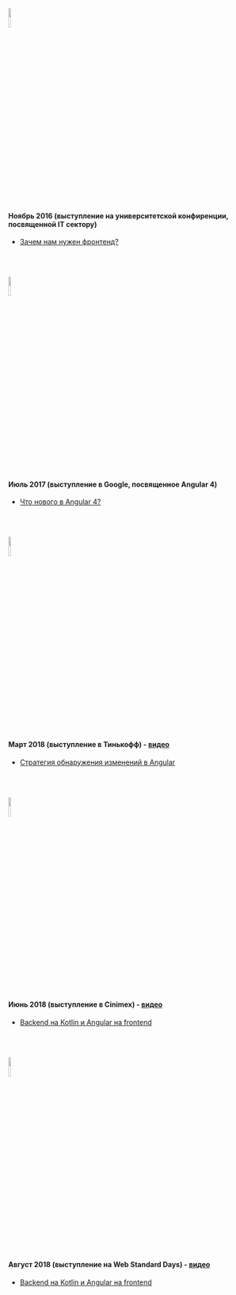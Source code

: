 <img src="https://upload.wikimedia.org/wikipedia/ru/8/8a/Stankin.gif" width="10%" height="10%" alt="">
<h4>Ноябрь 2016 (выступление на университетской конфиренции, посвященной IT сектору)</h4>
<ul>
	<li>
		<a href="https://github.com/splincode/meetup/tree/master/2016/november">Зачем нам нужен фронтенд?</a>
	</li>
</ul>

<br><br>

<img src="https://upload.wikimedia.org/wikipedia/commons/thumb/2/2f/Google_2015_logo.svg/2000px-Google_2015_logo.svg.png" width="10%" height="10%" alt="">
<h4>Июль 2017 (выступление в Google, посвященное Angular 4)</h4>
<ul>
	<li>
		<a href="https://github.com/splincode/meetup/tree/master/2017/july">Что нового в Angular 4?</a>
	</li>
</ul>

<br><br>

<img src="https://www.tinkoff.ru/static/media/logo-tinkoff-200.png" width="10%" height="10%" alt="">
<h4>Март 2018 (выступление в Тинькофф) - <a href="https://www.youtube.com/watch?v=2cV4i-g6Oxc">видео</a> </h4>
<ul>
	<li>
		<a href="https://github.com/splincode/meetup/tree/master/2018/march">Стратегия обнаружения изменений в Angular</a>
	</li>
</ul>

<br><br>

<img src="https://habrastorage.org/webt/lp/wm/1_/lpwm1_3fpw8idwa5j5herzvq46u.png" width="10%" height="10%" alt="">
<h4>Июнь 2018 (выступление в Cinimex) - <a href="https://www.youtube.com/watch?v=G_foWJwhFE8">видео</a> </h4>
<ul>
	<li>
		<a href="https://github.com/splincode/meetup/tree/master/2018/june">Backend на Kotlin и Angular на frontend</a>
	</li>
</ul>

<br><br>

<img src="https://s.dou.ua/CACHE/images/img/events/041b2607a76ee67bdaf2b44ce4808aa2/c01e92f827ea0a72bbfe9125fb8e5105.png" width="10%" height="10%" alt="">
<h4>Август 2018 (выступление на Web Standard Days) - <a href="https://youtu.be/gi1bQ_enE8w?t=2h39m59s">видео</a> </h4>
<ul>
	<li>
		<a href="https://github.com/splincode/meetups/tree/master/2018/august">Backend на Kotlin и Angular на frontend</a>
	</li>
</ul>




